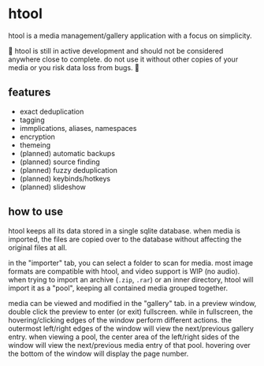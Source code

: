 # htool
htool is a media management/gallery application with a focus on simplicity. 

🚧 htool is still in active development and should not be considered anywhere close to complete. do not use it without other copies of your media or you risk data loss from bugs. 🚧

## features
 - exact deduplication
 - tagging
  - immplications, aliases, namespaces
 - encryption
 - themeing
 - (planned) automatic backups
 - (planned) source finding
 - (planned) fuzzy deduplication
 - (planned) keybinds/hotkeys
 - (planned) slideshow

## how to use
htool keeps all its data stored in a single sqlite database. when media is imported, the files are copied over to the database without affecting the original files at all. 

in the "importer" tab, you can select a folder to scan for media. most image formats are compatible with htool, and video support is WIP (no audio). when trying to import an archive (`.zip`, `.rar`) or an inner directory, htool will import it as a "pool", keeping all contained media grouped together.

media can be viewed and modified in the "gallery" tab. in a preview window, double click the preview to enter (or exit) fullscreen. while in fullscreen, the hovering/clicking edges of the window perform different actions. the outermost left/right edges of the window will view the next/previous gallery entry. when viewing a pool, the center area of the left/right sides of the window will view the next/previous media entry of that pool. hovering over the bottom of the window will display the page number.
 